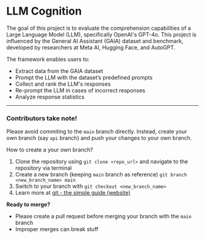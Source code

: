 # LLM Cognition
The goal of this project is to evaluate the comprehension capabilities of a Large Language Model (LLM), specifically OpenAI's GPT-4o. 
This project is influenced by the General AI Assistant (GAIA) dataset and benchmark, developed by researchers at Meta AI, Hugging Face, and AutoGPT.

The framework enables users to:
- Extract data from the GAIA dataset
- Prompt the LLM with the dataset’s predefined prompts
- Collect and rank the LLM's responses
- Re-prompt the LLM in cases of incorrect responses
- Analyze response statistics

---

### Contributors take note!
Please avoid commiting to the `main` branch directly. Instead, create your own branch (say `api` branch) and push your changes to your own branch. 

How to create a your own branch?
1. Clone the repository using `git clone <repo_url>` and navigate to the repository via terminal
2. Create a new branch (keeping `main` branch as reference) `git branch <new_branch_name> main`
3. Switch to your branch with `git checkout <new_branch_name>`
4. Learn more at [git - the simple guide (website)](https://rogerdudler.github.io/git-guide/)

**Ready to merge?**
- Please create a pull request before merging your branch with the `main` branch
- Improper merges can break stuff